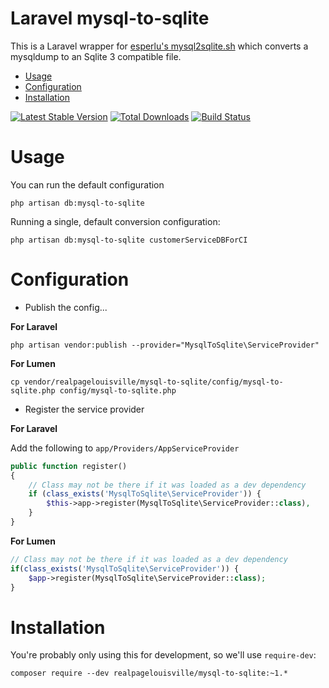 # Laravel mysql-to-sqlite

This is a Laravel wrapper for [esperlu's mysql2sqlite.sh](https://gist.github.com/esperlu/943776) which converts a mysqldump to an Sqlite 3 compatible file.

* [Usage](#usage)
* [Configuration](#configuration)
* [Installation](#installation)

[![Latest Stable Version](https://poser.pugx.org/realpagelouisville/mysql-to-sqlite/v/stable.png)](https://packagist.org/packages/realpagelouisville/mysql-to-sqlite) [![Total Downloads](https://poser.pugx.org/realpagelouisville/mysql-to-sqlite/downloads.png)](https://packagist.org/packages/realpagelouisville/mysql-to-sqlite) [![Build Status](https://travis-ci.org/RealpageLouisville/mysql-to-sqlite.svg?branch=master)](https://travis-ci.org/realpagelouisville/mysql-to-sqlite)

# Usage

You can run the default configuration

```
php artisan db:mysql-to-sqlite
```

Running a single, default conversion configuration:

```
php artisan db:mysql-to-sqlite customerServiceDBForCI
```

# Configuration

 * Publish the config...

**For Laravel**

```
php artisan vendor:publish --provider="MysqlToSqlite\ServiceProvider"
```

**For Lumen**

```
cp vendor/realpagelouisville/mysql-to-sqlite/config/mysql-to-sqlite.php config/mysql-to-sqlite.php
```

 * Register the service provider

**For Laravel**

Add the following to `app/Providers/AppServiceProvider`

```php
public function register()
{
    // Class may not be there if it was loaded as a dev dependency
    if (class_exists('MysqlToSqlite\ServiceProvider')) {
        $this->app->register(MysqlToSqlite\ServiceProvider::class),
    }
}
```

**For Lumen**
 
 ```php
 // Class may not be there if it was loaded as a dev dependency
 if(class_exists('MysqlToSqlite\ServiceProvider')) {
     $app->register(MysqlToSqlite\ServiceProvider::class);
 }
 ```

# Installation

You're probably only using this for development, so we'll use `require-dev`:

```
composer require --dev realpagelouisville/mysql-to-sqlite:~1.*
```
